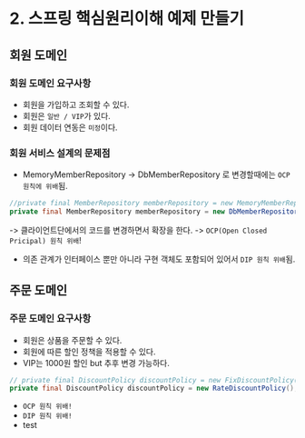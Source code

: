 # 2. 스프링 핵심원리이해 예제 만들기

## 회원 도메인 
### 회원 도메인 요구사항
- 회원을 가입하고 조회할 수 있다.
- 회원은 `일반 / VIP`가 있다.
- 회원 데이터 연동은 `미정`이다.

### 회원 서비스 설계의 문제점
-  MemoryMemberRepository  -> DbMemberRepository 로 변경할때에는 `OCP 원칙에 위배`됨.

```java
//private final MemberRepository memberRepository = new MemoryMemberRepository();
private final MemberRepository memberRepository = new DbMemberRepository();
```
-> 클라이언트단에서의 코드를 변경하면서 확장을 한다.
-> `OCP(Open Closed Pricipal) 원칙 위배`!

- 의존 관계가 인터페이스 뿐만 아니라 구현 객체도 포함되어 있어서 `DIP 원칙 위배`됨.

## 주문 도메인 
### 주문 도메인 요구사항
- 회원은 상품을 주문할 수 있다.
- 회원에 따른 할인 정책을 적용할 수 있다.
- VIP는 1000원 할인 but 추후 변경 가능하다.

```java
// private final DiscountPolicy discountPolicy = new FixDiscountPolicy();
private final DiscountPolicy discountPolicy = new RateDiscountPolicy();
```
- `OCP 원칙 위배!`
- `DIP 원칙 위배!`
- test





